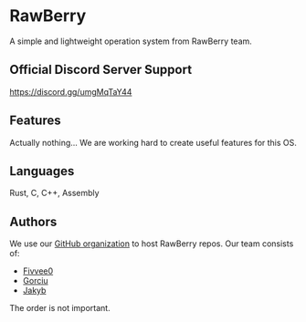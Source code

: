 # RawBerry

A simple and lightweight operation system from RawBerry team.

## Official Discord Server Support

https://discord.gg/umgMqTaY44

## Features

Actually nothing... We are working hard to create useful features for this OS.

## Languages

Rust, C, C++, Assembly

## Authors

We use our [GitHub organization](https://github.com/RawBerryTeam) to host RawBerry repos. Our team consists of:

- [Fivvee0](https://github.com/Fivvee0)
- [Gorciu](https://github.com/gorciu-official)
- [Jakyb](https://github.com/Goldjakyt)

The order is not important.
